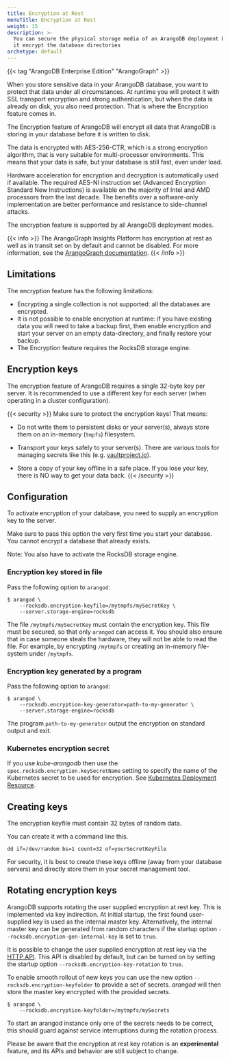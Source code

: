 ```yaml
---
title: Encryption at Rest
menuTitle: Encryption at Rest
weight: 15
description: >-
  You can secure the physical storage media of an ArangoDB deployment by letting
  it encrypt the database directories
archetype: default
---
```

{{< tag "ArangoDB Enterprise Edition" "ArangoGraph" >}}

When you store sensitive data in your ArangoDB database, you want to protect
that data under all circumstances. At runtime you will protect it with SSL
transport encryption and strong authentication, but when the data is already
on disk, you also need protection. That is where the Encryption feature comes
in.

The Encryption feature of ArangoDB will encrypt all data that ArangoDB is
storing in your database before it is written to disk.

The data is encrypted with AES-256-CTR, which is a strong encryption algorithm,
that is very suitable for multi-processor environments. This means that your
data is safe, but your database is still fast, even under load.

Hardware acceleration for encryption and decryption is automatically used if
available. The required AES-NI instruction set (Advanced Encryption Standard
New Instructions) is available on the majority of Intel and AMD processors from
the last decade. The benefits over a software-only implementation are better
performance and resistance to side-channel attacks.

The encryption feature is supported by all ArangoDB deployment modes.

{{< info >}}
The ArangoGraph Insights Platform has encryption at rest as well as in transit
set on by default and cannot be disabled. For more information, see the
[ArangoGraph documentation](../../arangograph/_index.md).
{{< /info >}}

## Limitations

The encryption feature has the following limitations:

- Encrypting a single collection is not supported: all the databases are
  encrypted.
- It is not possible to enable encryption at runtime: if you have existing
  data you will need to take a backup first, then enable encryption and
  start your server on an empty data-directory, and finally restore your
  backup.
- The Encryption feature requires the RocksDB storage engine.

## Encryption keys

The encryption feature of ArangoDB requires a single 32-byte key per server.
It is recommended to use a different key for each server (when operating in a
cluster configuration).

{{< security >}}
Make sure to protect the encryption keys! That means:

- Do not write them to persistent disks or your server(s), always store them on
  an in-memory (`tmpfs`) filesystem.

- Transport your keys safely to your server(s). There are various tools for
  managing secrets like this (e.g.
  [vaultproject.io](https://www.vaultproject.io/)).

- Store a copy of your key offline in a safe place. If you lose your key, there
  is NO way to get your data back.
{{< /security >}}

## Configuration

To activate encryption of your database, you need to supply an encryption key
to the server.

Make sure to pass this option the very first time you start your database.
You cannot encrypt a database that already exists.

Note: You also have to activate the RocksDB storage engine.

### Encryption key stored in file

Pass the following option to `arangod`:

```
$ arangod \
    --rocksdb.encryption-keyfile=/mytmpfs/mySecretKey \
    --server.storage-engine=rocksdb
```
The file `/mytmpfs/mySecretKey` must contain the encryption key. This
file must be secured, so that only `arangod` can access it. You should
also ensure that in case someone steals the hardware, they will not be
able to read the file. For example, by encrypting `/mytmpfs` or
creating an in-memory file-system under `/mytmpfs`.

### Encryption key generated by a program

Pass the following option to `arangod`:

```
$ arangod \
    --rocksdb.encryption-key-generator=path-to-my-generator \
    --server.storage-engine=rocksdb
```

The program `path-to-my-generator` output the encryption on standard
output and exit.

### Kubernetes encryption secret

If you use _kube-arangodb_ then use the `spec.rocksdb.encryption.keySecretName`
setting to specify the name of the Kubernetes secret to be used for encryption.
See [Kubernetes Deployment Resource](../../deploy/deployment/kubernetes/deployment-resource-reference.md#specrocksdbencryptionkeysecretname).

## Creating keys

The encryption keyfile must contain 32 bytes of random data.

You can create it with a command line this.

```
dd if=/dev/random bs=1 count=32 of=yourSecretKeyFile
```

For security, it is best to create these keys offline (away from your database
servers) and directly store them in your secret management tool.

## Rotating encryption keys

ArangoDB supports rotating the user supplied encryption at rest key.
This is implemented via key indirection. At initial startup, the first found 
user-supplied key is used as the internal master key. Alternatively, the internal 
master key can be generated from random characters if the startup option
`--rocksdb.encryption-gen-internal-key` is set to `true`.

It is possible to change the user supplied encryption at rest key via the
[HTTP API](../../develop/http-api/security.md#encryption-at-rest). This API
is disabled by default, but can be turned on by setting the startup option
`--rocksdb.encryption-key-rotation` to `true`.

To enable smooth rollout of new keys you can use the new option 
`--rocksdb.encryption-keyfolder` to provide a set of secrets.
_arangod_ will then store the master key encrypted with the provided secrets.

```
$ arangod \
    --rocksdb.encryption-keyfolder=/mytmpfs/mySecrets
```

To start an arangod instance only one of the secrets needs to be correct, 
this should guard against service interruptions during the rotation process.

Please be aware that the encryption at rest key rotation is an **experimental** 
feature, and its APIs and behavior are still subject to change. 

